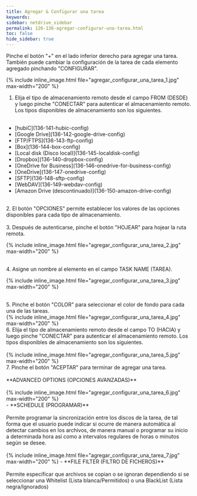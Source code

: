 ```yaml
---
title: Agregar & Configurar una tarea
keywords:
sidebar: netdrive_sidebar
permalink: 126-136-agregar-configurar-una-tarea.html
toc: false
hide_sidebar: true
---
```


Pinche el botón "+" en el lado inferior derecho para agregar una tarea. También puede cambiar la configuración de la tarea de cada elemento agregado pinchando "CONFIGURAR".

{% include inline_image.html file="agregar_configurar_una_tarea_1.jpg" max-width="200" %}
<BR>
1. Elija el tipo de almacenamiento remoto desde el campo FROM (DESDE) y luego pinche "CONECTAR" para autenticar el almacenamiento remoto. Los tipos disponibles de almacenamiento son los siguientes.<BR><BR>
<UL>
<LI>[hubiC](136-141-hubic-config)</LI>
<LI>[Google Drive](136-142-google-drive-config)</LI>
<LI>[FTP/FTPS](136-143-ftp-config)</LI>
<LI>[Box](136-144-box-config)</LI>
<LI>[Local disk (Disco local)](136-145-localdisk-config)</LI>
<LI>[Dropbox](136-140-dropbox-config)</LI>
<LI>[OneDrive for Business](136-146-onedrive-for-business-config)</LI>
<LI>[OneDrive](136-147-onedrive-config)</LI>
<LI>[SFTP](136-148-sftp-config)</LI>
<LI>[WebDAV](136-149-webdav-config)</LI>
<LI>[Amazon Drive (descontinuado)](136-150-amazon-drive-config)</LI>
</UL>
<BR>
2. El botón "OPCIONES" permite establecer los valores de las opciones disponibles para cada tipo de almacenamiento.
<BR>

<BR>
3. Después de autenticarse, pinche el botón "HOJEAR" para hojear la ruta remota.<BR>

{% include inline_image.html file="agregar_configurar_una_tarea_2.jpg" max-width="200" %}

<BR>
4. Asigne un nombre al elemento en el campo TASK NAME (TAREA).<BR>

{% include inline_image.html file="agregar_configurar_una_tarea_3.jpg" max-width="200" %}

<BR>
5. Pinche el botón "COLOR" para seleccionar el color de fondo para cada una de las tareas.<BR>
{% include inline_image.html file="agregar_configurar_una_tarea_4.jpg" max-width="200" %}

<BR>
6. Elija el tipo de almacenamiento remoto desde el campo TO (HACIA) y luego pinche "CONECTAR" para autenticar el almacenamiento remoto. Los tipos disponibles de almacenamiento son los siguientes.<BR>
<BR>
{% include inline_image.html file="agregar_configurar_una_tarea_5.jpg" max-width="200" %}
<BR>
7. Pinche el botón "ACEPTAR" para terminar de agregar una tarea.<BR><BR>
**ADVANCED OPTIONS (OPCIONES AVANZADAS)**
<BR><BR>
{% include inline_image.html file="agregar_configurar_una_tarea_6.jpg" max-width="200" %}
<BR>
- **SCHEDULE (PROGRAMAR)**<BR><BR>
Permite programar la sincronización entre los discos de la tarea, de tal forma que el usuario puede indicar si ocurre de manera automática al detectar cambios en los archivos, de manera manual o programar su inicio a determinada hora así como a intervalos regulares de horas o minutos según se desee.<BR>
<BR>
{% include inline_image.html file="agregar_configurar_una_tarea_7.jpg" max-width="200" %}
- **FILE FILTER (FILTRO DE FICHEROS)**
<BR><BR>
Permite especificar que archivos se copian o se ignoran dependiendo si se seleccionar una Whitelist (Lista blanca/Permitidos) o una BlackList (Lista negra/Ignorados)
<BR><BR><BR><BR><BR><BR>